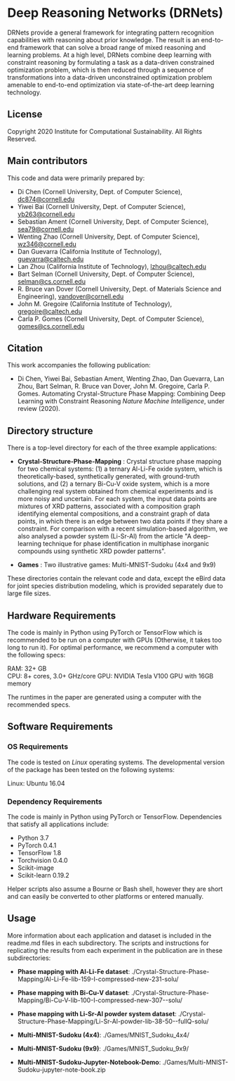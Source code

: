 # Deep Reasoning Networks (DRNets)

DRNets provide a general framework for integrating pattern recognition capabilities with reasoning about prior knowledge. The result is an end-to-end framework that can solve a broad range of mixed reasoning and learning problems. At a high level, DRNets combine deep learning with constraint reasoning by formulating a task as a data-driven constrained optimization problem, which is then reduced through a sequence of transformations into a data-driven unconstrained optimization problem amenable to end-to-end optimization via state-of-the-art deep learning technology.

## License 

Copyright 2020 Institute for Computational Sustainability. All Rights Reserved.

## Main contributors

This code and data were primarily prepared by:

- Di Chen (Cornell University, Dept. of Computer Science), dc874@cornell.edu
- Yiwei Bai (Cornell University, Dept. of Computer Science), yb263@cornell.edu
- Sebastian Ament (Cornell University, Dept. of Computer Science), sea79@cornell.edu
- Wenting Zhao (Cornell University, Dept. of Computer Science), wz346@cornell.edu 
- Dan Guevarra (California Institute of Technology), guevarra@caltech.edu
- Lan Zhou (California Institute of Technology), lzhou@caltech.edu
- Bart Selman (Cornell University, Dept. of Computer Science), selman@cs.cornell.edu
- R. Bruce van Dover (Cornell University, Dept. of Materials Science and Engineering), vandover@cornell.edu
- John M. Gregoire (California Institute of Technology), gregoire@caltech.edu
- Carla P. Gomes (Cornell University, Dept. of Computer Science), gomes@cs.cornell.edu

## Citation

This work accompanies the following publication:

- Di Chen, Yiwei Bai, Sebastian Ament, Wenting Zhao, Dan Guevarra, Lan Zhou, Bart Selman, R. Bruce van Dover, John M. Gregoire, Carla P. Gomes. Automating Crystal-Structure Phase Mapping: Combining Deep Learning with Constraint Reasoning *Nature Machine Intelligence*, under review (2020).

## Directory structure

There is a top-level directory for each of the three example applications:

- **Crystal-Structure-Phase-Mapping** : Crystal structure phase mapping for two chemical systems: (1) a ternary Al-Li-Fe oxide system, which is theoretically-based, synthetically generated, with ground-truth solutions, and (2) a ternary Bi-Cu-V oxide system, which is a more challenging real system obtained from chemical experiments and is more noisy and uncertain. For each system, the input data points are mixtures of XRD patterns, associated with a composition graph identifying elemental compositions, and a constraint graph of data points, in which there is an edge between two data points if they share a constraint. 
For comparison with a recent simulation-based algorithm, we also analysed a powder system (Li-Sr-Al) from the article "A deep-learning technique for phase identification in multiphase inorganic compounds using synthetic XRD powder patterns".

- **Games** : Two illustrative games: Multi-MNIST-Sudoku (4x4 and 9x9)

These directories contain the relevant code and data, except the eBird data for joint species distribution modeling, which is provided separately due to large file sizes.



## Hardware Requirements

The code is mainly in Python using PyTorch or TensorFlow which is recommended to be run on a computer with GPUs (Otherwise, it takes too long to run it). 
For optimal performance, we recommend a computer with the following specs:

RAM: 32+ GB  
CPU: 8+ cores, 3.0+ GHz/core
GPU: NVIDIA Tesla V100 GPU with 16GB memory

The runtimes in the paper are generated using a computer with the recommended specs.

## Software Requirements

### OS Requirements

The code is tested on *Linux* operating systems. The developmental version of the package has been tested on the following systems:

Linux: Ubuntu 16.04   

### Dependency Requirements

The code is mainly in Python using PyTorch or TensorFlow. Dependencies that satisfy all applications include:

- Python 3.7
- PyTorch 0.4.1
- TensorFlow 1.8
- Torchvision 0.4.0
- Scikit-image
- Scikit-learn 0.19.2

Helper scripts also assume a Bourne or Bash shell, however they are short and can easily be converted to other platforms or entered manually.

## Usage

More information about each application and dataset is included in the readme.md files in each subdirectory. The scripts and instructions for replicating the results from each experiment in the publication are in these subdirectories:

- **Phase mapping with Al-Li-Fe dataset**: ./Crystal-Structure-Phase-Mapping/Al-Li-Fe-lib-159-I-compressed-new-231-solu/
- **Phase mapping with Bi-Cu-V dataset**: ./Crystal-Structure-Phase-Mapping/Bi-Cu-V-lib-100-I-compressed-new-307--solu/
- **Phase mapping with Li-Sr-Al powder system dataset**: ./Crystal-Structure-Phase-Mapping/Li-Sr-Al-powder-lib-38-50--fullQ-solu/

- **Multi-MNIST-Sudoku (4x4)**: ./Games/MNIST_Sudoku_4x4/
- **Multi-MNIST-Sudoku (9x9)**: ./Games/MNIST_Sudoku_9x9/
- **Multi-MNIST-Sudoku-Jupyter-Notebook-Demo**: ./Games/Multi-MNIST-Sudoku-jupyter-note-book.zip






